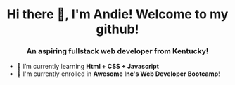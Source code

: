 <!-- ### Hi there -->

<h1 align="center">Hi there 👋, I'm Andie! Welcome to my github!</h1>
<h3 align="center">An aspiring fullstack web developer from Kentucky!</h3>

- 🌱 I’m currently learning **Html + CSS + Javascript**
- 🎒 I'm currently enrolled in **Awesome Inc's Web Developer Bootcamp**!

  
<!--
**AndieRowell/AndieRowell** is a ✨ _special_ ✨ repository because its `README.md` (this file) appears on your GitHub profile.

Here are some ideas to get you started:

- 🔭 I’m currently working on ...
- 🌱 I’m currently learning ...
- 👯 I’m looking to collaborate on ...
- 🤔 I’m looking for help with ...
- 💬 Ask me about ...
- 📫 How to reach me: ...
- 😄 Pronouns: ...
- ⚡ Fun fact: ...
-->
